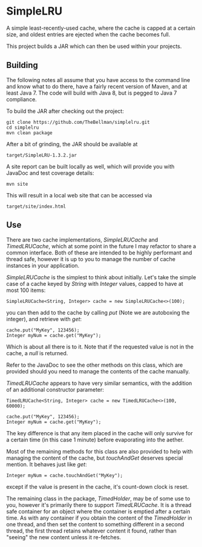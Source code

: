 # SimpleLRU
A simple least-recently-used cache, where the cache is capped at a certain size, and oldest entries are ejected when the cache becomes full.

This project builds a JAR which can then be used within your projects.

## Building

The following notes all assume that you have access to the command line and know what to do there, have a fairly recent version of Maven, and at least Java 7. The code will build with Java 8, but is pegged to Java 7 compliance.

To build the  JAR after checking out the project:

```
git clone https://github.com/TheBellman/simplelru.git
cd simplelru
mvn clean package
```

After a bit of grinding, the JAR should be available at

```
target/SimpleLRU-1.3.2.jar
```

A site report can be built locally as well, which will provide you with JavaDoc and test coverage details:

```
mvn site
```

This will result in a local web site that can be accessed via

```
target/site/index.html
```

## Use

There are two cache implementations, *SimpleLRUCache* and *TimedLRUCache*, which at some point in the future I may refactor to share a common interface. Both of these are intended to be highly performant and thread safe, however it is up to you to manage the number of cache instances in your application.

*SimpleLRUCache* is the simplest to think about initially. Let's take the simple case of a cache keyed by *String* with *Integer* values, capped to have at most 100 items:

```
SimpleLRUCache<String, Integer> cache = new SimpleLRUCache<>(100);
```
you can then add to the cache by calling *put* (Note we are autoboxing the integer), and retrieve with *get*:

```
cache.put("MyKey", 123456);
Integer myNum = cache.get("MyKey");
```
Which is about all there is to it. Note that if the requested value is not in the cache, a *null* is returned.

Refer to the JavaDoc to see the other methods on this class, which are provided should you need to manage the contents of the cache manually.

*TimedLRUCache* appears to have very similar semantics, with the addition of an additional constructor parameter:

```
TimedLRUCache<String, Integer> cache = new TimedLRUCache<>(100, 60000);

cache.put("MyKey", 123456);
Integer myNum = cache.get("MyKey");
```
The key difference is that any item placed in the cache will only survive for a certain time (in this case 1 minute) before evaporating into the aether.

Most of the remaining methods for this class are also provided to help with managing the content of the cache, but *touchAndGet* deserves special mention. It behaves just like *get*:

```
Integer myNum = cache.touchAndGet("MyKey");
```
except if the value is present in the cache, it's count-down clock is reset.

The remaining class in the package, *TimedHolder*, may be of some use to you, however it's primarily there to support *TimedLRUCache*. It is a thread safe container for an object where the container is emptied after a certain time. As with any container if you obtain the content of the *TimedHolder* in one thread, and then set the content to something different in a second thread, the first thread retains whatever content it found, rather than "seeing" the new content unless it re-fetches.
